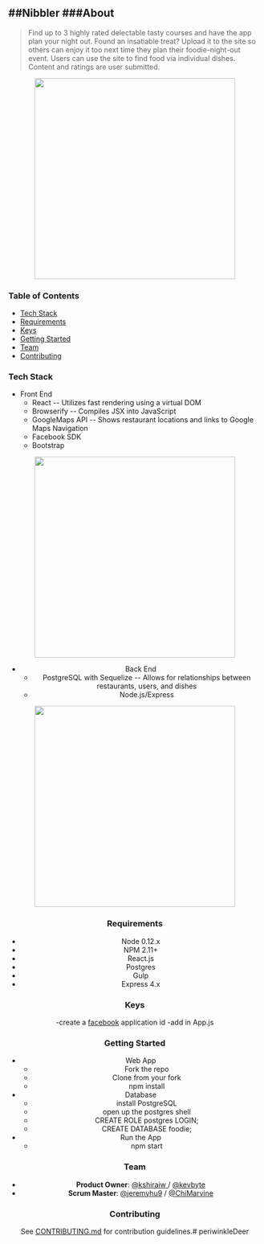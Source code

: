 ##Nibbler
###About  
----------
> Find up to 3 highly rated delectable tasty courses and have the app plan your night out. Found an insatiable treat? Upload it to the site so others can enjoy it too next time they plan their foodie-night-out event.
> Users can use the site to find food via individual dishes. Content and ratings are user submitted.
<div style="text-align:center"><img height="400" src="https://github.com/kshiraiw/periwinkleDeer/blob/master/client/assets/display.png?raw=true"></div>

### Table of Contents

 - [Tech Stack](#tech-stack)
 - [Requirements](#requirements)
 - [Keys](#keys)
 - [Getting Started](#getting-started)
 - [Team](#team)
 - [Contributing](#contributing)

### Tech Stack
 - Front End
   - React -- Utilizes fast rendering using a virtual DOM
   - Browserify -- Compiles JSX into JavaScript
   - GoogleMaps API -- Shows restaurant locations and links to Google Maps Navigation
   - Facebook SDK 
   - Bootstrap

<center><img height="400" src="https://github.com/kshiraiw/periwinkleDeer/blob/master/client/assets/map.png?raw=true">

 - Back End
   - PostgreSQL with Sequelize -- Allows for relationships between restaurants, users, and dishes
   - Node.js/Express

<center><img height="400" src="https://github.com/kshiraiw/periwinkleDeer/blob/master/client/assets/db_schema.png?raw=true"></center>

### Requirements

- Node 0.12.x
- NPM 2.11+
- React.js
- Postgres
- Gulp
- Express 4.x

### Keys
-create a [facebook](https://developers.facebook.com/) application id 
-add in App.js 


### Getting Started

 - Web App
   - Fork the repo
   - Clone from your fork
   - npm install
 - Database
   - install PostgreSQL
   - open up the postgres shell
   - CREATE ROLE postgres LOGIN;
   - CREATE DATABASE foodie;
 - Run the App
   - npm start
 
### Team
  - __Product Owner__: [@kshiraiw ](https://github.com/kshiraiw)/ [@kevbyte](https://github.com/kevbyte)
  - __Scrum Master__: [@jeremyhu9](https://github.com/jeremyhu9) / [@ChiMarvine](https://github.com/chimarvine)
  
### Contributing

See [CONTRIBUTING.md](CONTRIBUTING.md) for contribution guidelines.# periwinkleDeer
